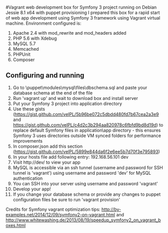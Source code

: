 #Vagrant web development box for Symfony 3 project running on Debian Jessie 8.1 x64 with puppet provisioning
I prepared this box for a rapid start of web app development using Symfony 3 framework using Vagrant virtual machine. Environment configured is:

1. Apache 2.4 with mod_rewrite and mod_headers added
2. PHP 5.6 with Xdebug
3. MySQL 5.7
4. Memcached
5. PHPUnit
6. Composer

## Configuring and running

1. Go to \puppet\modules\mysql\files\dbschema.sql and paste your database schema at the end of the file
2. Run 'vagrant up' and wait to download box and install server
3. Put your Symfony 3 project into application directory
4. Use these gists (https://gist.github.com/velPL/5b96be072c5dbdd480fd7b67cea2a3e9 and https://gist.github.com/velPL/c4d2c3b294aa820978c6fbfd9bd8d19d) to replace default Symfony files in application\app directory - this ensures Symfony 3 uses directories outside VM synced folders for performance improvements
5. In composer.json add this section (https://gist.github.com/velPL/5899e844da6f2e6ee5b7d70f3e795893)
6. In your hosts file add following entry: 192.168.56.101 dev
7. Visit http://dev/ to view your app
8. MySQL is accessible via an ssh tunnel (username and password for SSH tunnel is 'vagrant') using username and password 'dev' for MySQL authentication
9. You can SSH into your server using username and password 'vagrant'
10. Develop your app!
11. If you change your database schema or provide any changes to puppet configuration files be sure to run 'vagrant provision'
 
Credits for Symfony vagrant optimization tips: http://by-examples.net/2014/12/09/symfony2-on-vagrant.html and http://www.whitewashing.de/2013/08/19/speedup_symfony2_on_vagrant_boxes.html